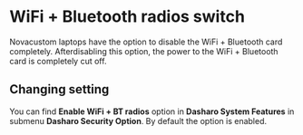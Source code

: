 # WiFi + Bluetooth radios switch

Novacustom laptops have the option to disable the WiFi + Bluetooth card
completely. Afterdisabling this option, the power to the
WiFi + Bluetooth card is completely cut off.

## Changing setting

You can find **Enable WiFi + BT radios** option in **Dasharo System Features**
in submenu **Dasharo Security Option**. By default the option is enabled.
